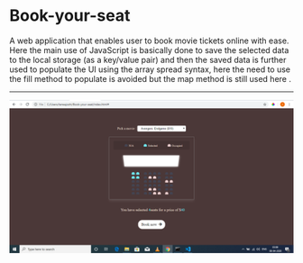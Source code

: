 # Book-your-seat
A web application that enables user to book movie tickets online with ease. 
</br>
Here the main use of JavaScript is basically done to save the selected data to the local storage (as a key/value pair) and then the saved data is further used to populate the UI using the array spread syntax, here the need to use the fill method to populate is avoided but the map method is still used here .
</br> <hr> 

![](https://raw.githubusercontent.com/taneajoshi/Book-your-seat/master/Images/SS.png)
